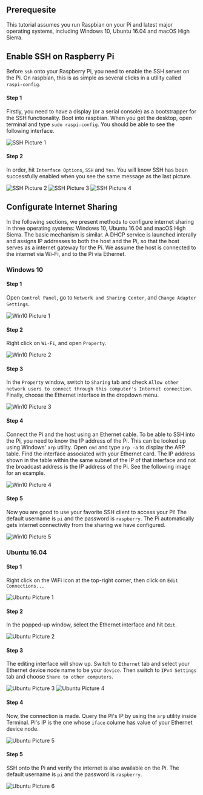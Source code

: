 ## Prerequesite
This tutorial assumes you run Raspbian on your Pi and latest major operating systems, including Windows 10, Ubuntu 16.04 and macOS High Sierra.

## Enable SSH on Raspberry Pi
Before `ssh` onto your Raspberry Pi, you need to enable the SSH server on the Pi. On raspbian, this is as simple as several clicks in a utility called `raspi-config`.

#### Step 1
Firstly, you need to have a display (or a serial console) as a bootstrapper for the SSH functionality. Boot into raspbian. When you get the desktop, open terminal and type `sudo raspi-config`. You should be able to see the following interface.

![SSH Picture 1](https://github.com/Klamath233/ecexxx/raw/master/docs/pics/ssh_1.png)

#### Step 2
In order, hit `Interface Options`, `SSH` and `Yes`. You will know SSH has been successfully enabled when you see the same message as the last picture.

![SSH Picture 2](https://github.com/Klamath233/ecexxx/raw/master/docs/pics/ssh_2.png)
![SSH Picture 3](https://github.com/Klamath233/ecexxx/raw/master/docs/pics/ssh_3.png)
![SSH Picture 4](https://github.com/Klamath233/ecexxx/raw/master/docs/pics/ssh_4.png)

## Configurate Internet Sharing
In the following sections, we present methods to configure internet sharing in three operating systems: Windows 10, Ubuntu 16.04 and macOS High Sierra. The basic mechanism is similar. A DHCP service is launched interally and assigns IP addresses to both the host and the Pi, so that the host serves as a internet gateway for the Pi. We assume the host is connected to the internet via Wi-Fi, and to the Pi via Ethernet.

### Windows 10
#### Step 1
Open `Control Panel`, go to `Network and Sharing Center`, and `Change Adapter Settings`.

![Win10 Picture 1](https://github.com/Klamath233/ecexxx/raw/master/docs/pics/win10_1.png)

#### Step 2
Right click on `Wi-Fi`, and open `Property`.

![Win10 Picture 2](https://github.com/Klamath233/ecexxx/raw/master/docs/pics/win10_2.png)


#### Step 3
In the `Property` window, switch to `Sharing` tab and check `Allow other network users to connect through this computer's Internet connection`. Finally, choose the Ethernet interface in the dropdown menu.

![Win10 Picture 3](https://github.com/Klamath233/ecexxx/raw/master/docs/pics/win10_3.png)

#### Step 4
Connect the Pi and the host using an Ethernet cable. To be able to SSH into the Pi, you need to know the IP address of the Pi. This can be looked up using Windows' `arp` utility. Open `cmd` and type `arp -a` to display the ARP table. Find the interface associated with your Ethernet card. The IP address shown in the table within the same subnet of the IP of that interface and not the broadcast address is the IP address of the Pi. See the following image for an example.

![Win10 Picture 4](https://github.com/Klamath233/ecexxx/raw/master/docs/pics/win10_4.png)

#### Step 5
Now you are good to use your favorite SSH client to access your Pi! The default username is `pi` and the password is `raspberry`. The Pi automatically gets internet connectivity from the sharing we have configured.

![Win10 Picture 5](https://github.com/Klamath233/ecexxx/raw/master/docs/pics/win10_5.png)

### Ubuntu 16.04
#### Step 1
Right click on the WiFi icon at the top-right corner, then click on `Edit Connections...`

![Ubuntu Picture 1](https://github.com/Klamath233/ecexxx/raw/master/docs/pics/ubuntu_1.png)

#### Step 2
In the popped-up window, select the Ethernet interface and hit `Edit`.

![Ubuntu Picture 2](https://github.com/Klamath233/ecexxx/raw/master/docs/pics/ubuntu_2.png)

#### Step 3
The editing interface will show up. Switch to `Ethernet` tab and select your Ethernet device node name to be your `device`. Then switch to `IPv4 Settings` tab and choose `Share to other computers`.

![Ubuntu Picture 3](https://github.com/Klamath233/ecexxx/raw/master/docs/pics/ubuntu_3.png)
![Ubuntu Picture 4](https://github.com/Klamath233/ecexxx/raw/master/docs/pics/ubuntu_4.png)

#### Step 4
Now, the connection is made. Query the Pi's IP by using the `arp` utility inside Terminal. Pi's IP is the one whose `iface` colume has value of your Ethernet device node.

![Ubuntu Picture 5](https://github.com/Klamath233/ecexxx/raw/master/docs/pics/ubuntu_5.png)

#### Step 5
SSH onto the Pi and verify the internet is also available on the Pi. The default username is `pi` and the password is `raspberry`.

![Ubuntu Picture 6](https://github.com/Klamath233/ecexxx/raw/master/docs/pics/ubuntu_6.png)

